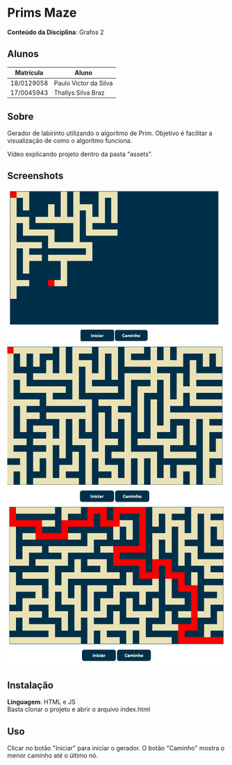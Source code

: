 # Prims Maze

**Conteúdo da Disciplina**: Grafos 2<br>

## Alunos
|Matrícula | Aluno |
| -- | -- |
| 18/0129058 |  Paulo Victor da Silva |
| 17/0045943 |  Thallys Silva Braz |

## Sobre 
Gerador de labirinto utilizando o algoritmo de Prim. Objetivo é facilitar a visualização de como o algoritmo funciona.

Vídeo explicando projeto dentro da pasta "assets".

## Screenshots
<img src="https://github.com/projeto-de-algoritmos/grafos2_PrimsMaze/blob/master/assets/generating.png" alt="Prims Maze" /> 
<img src="https://github.com/projeto-de-algoritmos/grafos2_PrimsMaze/blob/master/assets/generated.png"  alt="Prims Maze" />
<img src="https://github.com/projeto-de-algoritmos/grafos2_PrimsMaze/blob/master/assets/path.png"  alt="Prims Maze" />

## Instalação 
**Linguagem**: HTML e JS<br>
Basta clonar o projeto e abrir o arquivo index.html

## Uso 
Clicar no botão "Iniciar" para iniciar o gerador. 
O botão "Caminho" mostra o menor caminho até o último nó.





